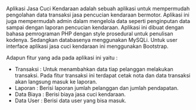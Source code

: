 Aplikasi Jasa Cuci Kendaraan adalah sebuah aplikasi untuk mempermudah pengolahan data transaksi jasa pencucian kendaraan bermotor. Aplikasi ini juga mempermudah admin dalam mengelola data seperti penginputan data sampai dengan laporan pencucian kendaraan. Aplikasi ini dibuat dengan bahasa pemrograman PHP dengan style prosedural untuk penulisan kodenya. Sedangkan databasenya menggunakan MySQLi. Untuk user interface aplikasi jasa cuci kendaraan ini menggunakan Bootstrap. 

Adapun fitur yang ada pada aplikasi ini yaitu :
-	Transaksi	: Untuk menambahkan data tiap pelanggan melakukan transaksi. Pada fitur transaksi ini terdapat cetak nota dan data transaksi akan langsung masuk ke laporan.
-	Laporan	: Berisi laporan jumlah pelanggan dan jumlah pendapatan.
-	Data Biaya	: Berisi biaya jasa cuci kendaraan.
-	Data User	: Berisi data user yang bisa masuk.
